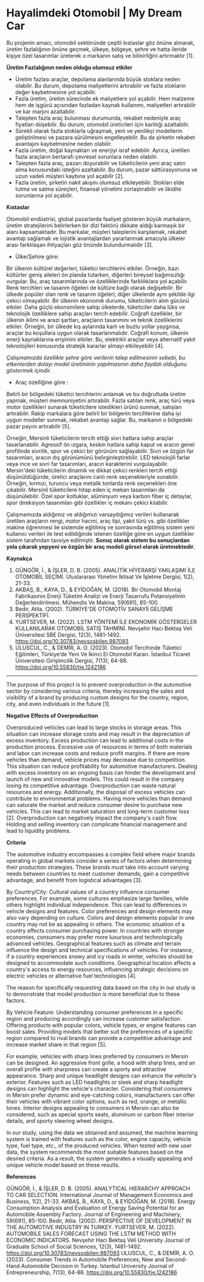 # Hayalimdeki Otomobil | My Dream Car

Bu projenin amacı, otomobil sektöründe çeşitli kıstaslar göz önüne alınarak, üretim fazlalığının önüne geçmek, ülkeye, bölgeye, şehre ve hatta ileride kişiye özel tasarımlar üreterek o markanın satış ve bilinirliğini artırmaktır [1].

**Üretim Fazlalığının neden olduğu olumsuz etkiler** 

- Üretim fazlası araçlar, depolama alanlarında büyük stoklara neden olabilir. Bu durum, depolama maliyetlerini artırabilir ve fazla stokların değer kaybetmesine yol açabilir.
- Fazla üretim, üretim sürecinde ek maliyetlere yol açabilir. Hem malzeme hem de işgücü açısından fazladan kaynak kullanımı, maliyetleri artırabilir ve kar marjını azaltabilir.
- Talepten fazla araç bulunması durumunda, rekabet nedeniyle araç fiyatları düşebilir. Bu durum, otomobil üreticileri için karlılığı azaltabilir.
- Sürekli olarak fazla stoklarla uğraşmak, yeni ve yenilikçi modellerin geliştirilmesi ve pazara sürülmesini engelleyebilir. Bu da şirketin rekabet avantajını kaybetmesine neden olabilir.
- Fazla üretim, doğal kaynakları ve enerjiyi israf edebilir. Ayrıca, üretilen fazla araçların bertarafı çevresel sorunlara neden olabilir.
- Talepten fazla araç, pazarı doyurabilir ve tüketicilerin yeni araç satın alma konusundaki isteğini azaltabilir. Bu durum, pazar sättürasyonuna ve uzun vadeli müşteri kaybına yol açabilir [2].
- Fazla üretim, şirketin nakit akışını olumsuz etkileyebilir. Stokları elde tutma ve satma süreçleri, finansal yönetimi zorlaştırabilir ve likidite sorunlarına yol açabilir.

**Kıstaslar**

Otomobil endüstrisi, global pazarlarda faaliyet gösteren büyük markaların, üretim stratejilerini belirlerken bir dizi faktörü dikkate aldığı karmaşık bir alanı kapsamaktadır. Bu markalar, müşteri taleplerini karşılamak, rekabet avantajı sağlamak ve lojistik avantajlardan yararlanmak amacıyla ülkeler arası farklılaşan ihtiyaçları göz önünde bulundurmalıdır [3].

- Ülke/Şehire göre:

Bir ülkenin kültürel değerleri, tüketici tercihlerini etkiler. Örneğin, bazı kültürler geniş aileleri ön planda tutarken, diğerleri bireysel bağımsızlığı vurgular. Bu, araç tasarımlarında ve özelliklerinde farklılıklara yol açabilir. Renk tercihleri ve tasarım öğeleri de kültüre bağlı olarak değişebilir. Bir ülkede popüler olan renk ve tasarım öğeleri, diğer ülkelerde aynı şekilde ilgi çekici olmayabilir. Bir ülkenin ekonomik durumu, tüketicilerin alım gücünü etkiler. Daha güçlü ekonomilere sahip ülkelerde, tüketiciler daha lüks ve teknolojik özelliklere sahip araçları tercih edebilir. Coğrafi özellikler, bir ülkenin iklimi ve arazi şartları, araçların tasarımını ve teknik özelliklerini etkiler. Örneğin, bir ülkede kış aylarında karlı ve buzlu yollar yaygınsa, araçlar bu koşullara uygun olarak tasarlanmalıdır. Coğrafi konum, ülkenin enerji kaynaklarına erişimini etkiler. Bu, elektrikli araçlar veya alternatif yakıt teknolojileri konusunda stratejik kararlar almayı etkileyebilir [4].

_Çalışmamızda özellikle şehre göre verilerin talep edilmesinin sebebi, bu etkenlerden dolayı model üretiminin yapılmasının daha faydalı olduğunu göstermek içindir._

- Araç özelliğine göre :
  
Belirli bir bölgedeki tüketici tercihlerini anlamak ve bu doğrultuda üretim yapmak, müşteri memnuniyetini artırabilir. Fazla satılan renk, araç türü veya motor özellikleri sunarak tüketicilere istedikleri ürünü sunmak, satışları artırabilir. Rakip markalara göre belirli bir bölgenin tercihlerine daha iyi uygun modeller sunmak, rekabet avantajı sağlar. Bu, markanın o bölgedeki pazar payını artırabilir [5]. 

Örneğin, Mersinli tüketicilerin tercih ettiği sivri hatlara sahip araçlar tasarlanabilir. Agressif ön ızgara, keskin hatlara sahip kaput ve aracın genel profilinde sivrilik, spor ve çekici bir görünüm sağlayabilir. Sivri ve özgün far tasarımları, aracın dış görünümünü belirginleştirebilir. LED teknolojili farlar veya ince ve sivri far tasarımları, aracın karakterini vurgulayabilir. Mersin'deki tüketicilerin dinamik ve dikkat çekici renkleri tercih ettiği düşünüldüğünde, üretici araçlarını canlı renk seçenekleriyle sunabilir. Örneğin, kırmızı, turuncu veya metalik tonlarda renk seçenekleri öne çıkabilir. Mersinli tüketicilere hitap eden iç mekan tasarımları da düşünülebilir. Özel spor koltuklar, alüminyum veya karbon fiber iç detaylar, spor direksiyon tasarımları gibi özellikler iç mekanı çekici kılabilir.

 Çalışmamızda aldığımız ve aldığımızı varsaydığımız verileri kullanarak üretilen araçların rengi, motor hacmi, araç tipi, yakıt türü vs. gibi özellikler makine öğrenmesi ile sistemde eğitilmiş ve sonrasında eğitilmiş sistem yeni kullanıcı verileri ile test edildiğinde istenen özelliğe göre en uygun özellikler sistem tarafından tavsiye edilmiştir. **Sonuç olarak sistem bu sonuçlardan yola çıkarak yepyeni ve özgün bir araç modeli görsel olarak üretmektedir.**

**Kaynakça**
1. GÜNGÖR, İ., & İŞLER, D. B. (2005). ANALİTİK HİYERARŞİ YAKLAŞIMI İLE OTOMOBİL SEÇİMİ. Uluslararası Yönetim İktisat Ve İşletme Dergisi, 1(2), 21-33.
2. AKBAŞ, B., KAYA, D., & EYİDOĞAN, M. (2018). Bir Otomobil Montaj Fabrikasının Enerji Tüketim Analizi ve Enerji Tasarrufu Potansiyelinin Değerlendirilmesi. Mühendis Ve Makina, 59(691), 85-100.
3. Bedir, Atila. (2002). TÜRKİYE'DE OTOMOTİV SANAYİİ GELİŞME PERSPEKTİFİ. 
4. YURTSEVER, M. (2022). LSTM YÖNTEMİ İLE EKONOMİK GÖSTERGELER KULLANILARAK OTOMOBİL SATIŞ TAHMİNİ. Nevşehir Hacı Bektaş Veli Üniversitesi SBE Dergisi, 12(3), 1481-1492. https://doi.org/10.30783/nevsosbilen.987093
5. ULUSCUL, C., & DEMİR, A. O. (2023). Otomobil Tercihinde Tüketici Eğilimleri, Türkiye’de Yeni Ve İkinci El Otomobil Kararı. İstanbul Ticaret Üniversitesi Girişimcilik Dergisi, 7(13), 64-86. https://doi.org/10.55830/tje.1242186

---------------------------------
The purpose of this project is to prevent overproduction in the automotive sector by considering various criteria, thereby increasing the sales and visibility of a brand by producing custom designs for the country, region, city, and even individuals in the future [1].

**Negative Effects of Overproduction**

Overproduced vehicles can lead to large stocks in storage areas. This situation can increase storage costs and may result in the depreciation of excess inventory.
Excess production can lead to additional costs in the production process. Excessive use of resources in terms of both materials and labor can increase costs and reduce profit margins.
If there are more vehicles than demand, vehicle prices may decrease due to competition. This situation can reduce profitability for automotive manufacturers.
Dealing with excess inventory on an ongoing basis can hinder the development and launch of new and innovative models. This could result in the company losing its competitive advantage.
Overproduction can waste natural resources and energy. Additionally, the disposal of excess vehicles can contribute to environmental problems.
Having more vehicles than demand can saturate the market and reduce consumer desire to purchase new vehicles. This can lead to market saturation and long-term customer loss [2].
Overproduction can negatively impact the company's cash flow. Holding and selling inventory can complicate financial management and lead to liquidity problems.

**Criteria**

The automotive industry encompasses a complex field where major brands operating in global markets consider a series of factors when determining their production strategies. These brands must take into account varying needs between countries to meet customer demands, gain a competitive advantage, and benefit from logistical advantages [3].

By Country/City:
Cultural values of a country influence consumer preferences. For example, some cultures emphasize large families, while others highlight individual independence. This can lead to differences in vehicle designs and features. Color preferences and design elements may also vary depending on culture. Colors and design elements popular in one country may not be as appealing in others. The economic situation of a country affects consumer purchasing power. In countries with stronger economies, consumers may prefer more luxurious and technologically advanced vehicles. Geographical features such as climate and terrain influence the design and technical specifications of vehicles. For instance, if a country experiences snowy and icy roads in winter, vehicles should be designed to accommodate such conditions. Geographical location affects a country's access to energy resources, influencing strategic decisions on electric vehicles or alternative fuel technologies [4].

The reason for specifically requesting data based on the city in our study is to demonstrate that model production is more beneficial due to these factors.

By Vehicle Feature:
Understanding consumer preferences in a specific region and producing accordingly can increase customer satisfaction. Offering products with popular colors, vehicle types, or engine features can boost sales. Providing models that better suit the preferences of a specific region compared to rival brands can provide a competitive advantage and increase market share in that region [5].

For example, vehicles with sharp lines preferred by consumers in Mersin can be designed. An aggressive front grille, a hood with sharp lines, and an overall profile with sharpness can create a sporty and attractive appearance. Sharp and unique headlight designs can enhance the vehicle's exterior. Features such as LED headlights or sleek and sharp headlight designs can highlight the vehicle's character. Considering that consumers in Mersin prefer dynamic and eye-catching colors, manufacturers can offer their vehicles with vibrant color options, such as red, orange, or metallic tones. Interior designs appealing to consumers in Mersin can also be considered, such as special sports seats, aluminum or carbon fiber interior details, and sporty steering wheel designs.

In our study, using the data we obtained and assumed, the machine learning system is trained with features such as the color, engine capacity, vehicle type, fuel type, etc., of the produced vehicles. When tested with new user data, the system recommends the most suitable features based on the desired criteria. As a result, the system generates a visually appealing and unique vehicle model based on these results.

**References**

GÜNGÖR, İ., & İŞLER, D. B. (2005). ANALYTICAL HIERARCHY APPROACH TO CAR SELECTION. International Journal of Management Economics and Business, 1(2), 21-33.
AKBAŞ, B., KAYA, D., & EYİDOĞAN, M. (2018). Energy Consumption Analysis and Evaluation of Energy Saving Potential for an Automobile Assembly Factory. Journal of Engineering and Machinery, 59(691), 85-100.
Bedir, Atila. (2002). PERSPECTIVE OF DEVELOPMENT IN THE AUTOMOTIVE INDUSTRY IN TURKEY.
YURTSEVER, M. (2022). AUTOMOBILE SALES FORECAST USING THE LSTM METHOD WITH ECONOMIC INDICATORS. Nevşehir Hacı Bektaş Veli University Journal of Graduate School of Social Sciences, 12(3), 1481-1492. https://doi.org/10.30783/nevsosbilen.987093
ULUSCUL, C., & DEMİR, A. O. (2023). Consumer Trends in Automobile Preferences, New and Second-Hand Automobile Decision in Turkey. Istanbul University Journal of Entrepreneurship, 7(13), 64-86. https://doi.org/10.55830/tje.1242186

